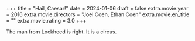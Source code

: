 +++
title = "Hail, Caesar!"
date = 2024-01-06
draft = false
extra.movie.year = 2016
extra.movie.directors = "Joel Coen, Ethan Coen"
extra.movie.en_title = ""
extra.movie.rating = 3.0
+++

The man from Lockheed is right. It is a circus.<!-- more -->